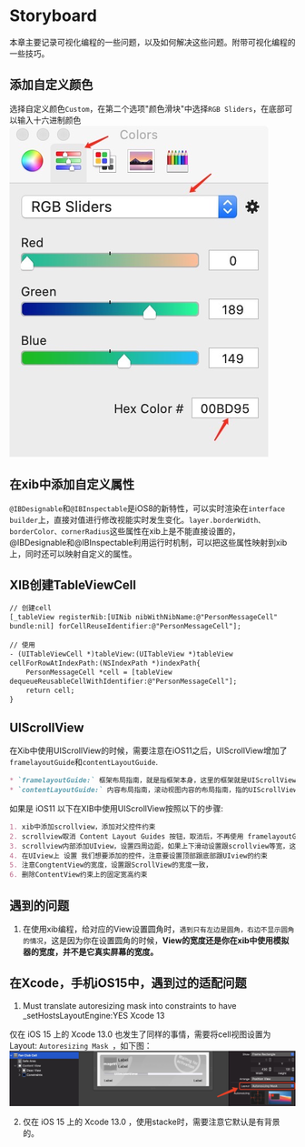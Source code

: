 # Storyboard
本章主要记录可视化编程的一些问题，以及如何解决这些问题。附带可视化编程的一些技巧。

## 添加自定义颜色
选择自定义颜色`Custom`，在第二个选项"颜色滑块"中选择`RGB Sliders`，在底部可以输入十六进制颜色
![](../imgs/ios_img_56.jpg 'size:100')

## 在xib中添加自定义属性
`@IBDesignable`和`@IBInspectable`是iOS8的新特性，可以实时渲染在`interface builder`上，直接对值进行修改视能实时发生变化。`layer.borderWidth、borderColor、cornerRadius`这些属性在xib上是不能直接设置的，@IBDesignable和@IBInspectable利用运行时机制，可以把这些属性映射到xib上，同时还可以映射自定义的属性。

## XIB创建TableViewCell
```oc
// 创建cell
[_tableView registerNib:[UINib nibWithNibName:@"PersonMessageCell" bundle:nil] forCellReuseIdentifier:@"PersonMessageCell"];

// 使用
- (UITableViewCell *)tableView:(UITableView *)tableView cellForRowAtIndexPath:(NSIndexPath *)indexPath{
    PersonMessageCell *cell = [tableView dequeueReusableCellWithIdentifier:@"PersonMessageCell"];
    return cell;
}
```

## UIScrollView
在Xib中使用UIScrollView的时候，需要注意在iOS11之后，UIScrollView增加了`framelayoutGuide`和`contentLayoutGuide`.
```markdown
* `framelayoutGuide:` 框架布局指南，就是指框架本身，这里的框架就是UIScrollView
* `contentLayoutGuide:` 内容布局指南，滚动视图内容的布局指南，指的UIScrollView里面的布局
```




如果是 iOS11 以下在XIB中使用UIScrollView按照以下的步骤:

```markdown
1. xib中添加scrollview，添加对父控件约束
2. scrollview取消 Content Layout Guides 按钮，取消后，不再使用 framelayoutGuide 和 contentLayoutGuide
3. scrollview内部添加UIview，设置四周边距，如果上下滑动设置跟scrollview等宽，这个时候还会报错，不管它
4. 在UIview上 设置 我们想要添加的控件，注意要设置顶部跟底部跟UIview的约束
5. 注意CongtentView的宽度，设置跟ScrollView的宽度一致，
6. 删除ContentView约束上的固定宽高约束
```



## 遇到的问题
1. 在使用xib编程，给对应的View设置圆角时，`遇到只有左边是圆角，右边不显示圆角的情况`，这是因为你在设置圆角的时候，**View的宽度还是你在xib中使用模拟器的宽度，并不是它真实屏幕的宽度。**


## 在Xcode，手机iOS15中，遇到过的适配问题
1. Must translate autoresizing mask into constraints to have _setHostsLayoutEngine:YES Xcode 13

仅在 iOS 15 上的 Xcode 13.0 也发生了同样的事情，需要将cell视图设置为Layout: `Autoresizing Mask `，如下图：
![](../imgs/xib/ios_xib_1.png)


2. 仅在 iOS 15 上的 Xcode 13.0 ，使用stacke时，需要注意它默认是有背景的。